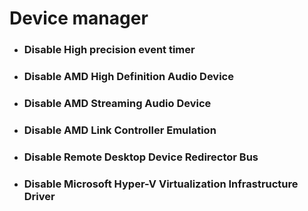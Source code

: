 # Device manager

* ### Disable High precision event timer
* ### Disable AMD High Definition Audio Device
* ### Disable AMD Streaming Audio Device
* ### Disable AMD Link Controller Emulation
* ### Disable Remote Desktop Device Redirector Bus
* ### Disable Microsoft Hyper-V Virtualization Infrastructure Driver
